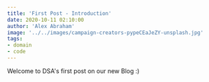 ```yaml
---
title: 'First Post - Introduction'
date: 2020-10-11 02:10:00
author: 'Alex Abraham'
image: '../../images/campaign-creators-pypeCEaJeZY-unsplash.jpg'
tags: 
- domain
- code
---
```


Welcome to DSA's first post on our new Blog :)